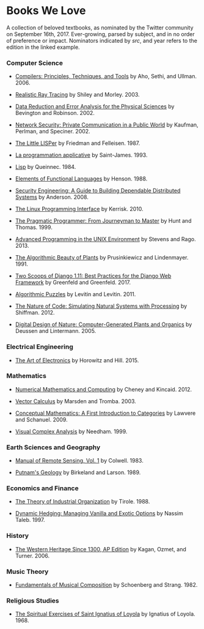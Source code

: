 # Books We Love

A collection of beloved textbooks, as nominated by the Twitter community on September 16th, 2017. Ever-growing, parsed by subject, and in no order of preference or impact. Nominators indicated by *src*, and year refers to the edition in the linked example.

### Computer Science

* [Compilers: Principles, Techniques, and Tools](https://www.amazon.com/Compilers-Principles-Techniques-Tools-2nd/dp/0321486811) by Aho, Sethi, and Ullman. 2006. 

* [Realistic Ray Tracing](https://www.amazon.com/Realistic-Tracing-Second-Peter-Shirley/dp/1568814615) by Shiley and Morley. 2003.

* [Data Reduction and Error Analysis for the Physical Sciences](https://www.amazon.com/Reduction-Error-Analysis-Physical-Sciences/dp/0072472278) by Bevington and Robinson. 2002.

* [Network Security: Private Communication in a Public World](https://www.amazon.com/Network-Security-Private-Communication-Public/dp/0130460192) by Kaufman, Perlman, and Speciner. 2002.

* [The Little LISPer](https://www.amazon.com/Little-LISPer-Daniel-P-Friedman/dp/0262560380) by Friedman and Felleisen. 1987.

* [La programmation applicative](https://www.amazon.com/programmation-applicative-Emmanuel-Saint-James/dp/2866013557) by Saint-James. 1993.

* [Lisp](https://www.amazon.com/Lisp-Christian-Queinnec/dp/0470202262) by Queinnec. 1984.

* [Elements of Functional Languages](https://www.amazon.com/Elements-Functional-Languages-Computer-Science/dp/0632017392) by Henson. 1988.

* [Security Engineering: A Guide to Building Dependable Distributed Systems](https://www.amazon.com/Security-Engineering-Building-Dependable-Distributed/dp/0470068523) by Anderson. 2008.

* [The Linux Programming Interface](https://www.amazon.com/Linux-Programming-Interface-System-Handbook/dp/1593272200) by Kerrisk. 2010.

* [The Pragmatic Programmer: From Journeyman to Master](https://www.amazon.com/Pragmatic-Programmer-Journeyman-Master/dp/020161622X) by Hunt and Thomas. 1999.

* [Advanced Programming in the UNIX Environment](https://www.amazon.com/Advanced-Programming-UNIX-Environment-3rd/dp/0321637739) by Stevens and Rago. 2013.

* [The Algorithmic Beauty of Plants](https://www.amazon.com/Algorithmic-Beauty-Plants-Virtual-Laboratory/dp/0387972978) by Prusinkiewicz and Lindenmayer. 1991.

* [Two Scoops of Django 1.11: Best Practices for the Django Web Framework](https://www.amazon.com/Two-Scoops-Django-1-11-Practices/dp/0692915729) by Greenfeld and Greenfeld. 2017.

* [Algorithmic Puzzles](https://www.amazon.com/Algorithmic-Puzzles-Anany-Levitin/dp/0199740445) by Levitin and Levitin. 2011.

* [The Nature of Code: Simulating Natural Systems with Processing](https://www.amazon.com/Nature-Code-Simulating-Natural-Processing/dp/0985930802) by Shiffman. 2012.

* [Digital Design of Nature: Computer-Generated Plants and Organics](https://www.amazon.com/Digital-Design-Nature-Generated-X-media-publishing/dp/3540405917) by Deussen and Lintermann. 2005.

### Electrical Engineering

* [The Art of Electronics](https://www.amazon.com/Art-Electronics-Paul-Horowitz/dp/0521809266) by Horowitz and Hill. 2015.

### Mathematics

* [Numerical Mathematics and Computing](https://www.amazon.com/Numerical-Mathematics-Computing-Ward-Cheney/dp/1133103715) by Cheney and Kincaid. 2012.

* [Vector Calculus](https://www.amazon.com/Vector-Calculus-Jerrold-Marsden/dp/0716749920) by Marsden and Tromba. 2003.

* [Conceptual Mathematics: A First Introduction to Categories](http://www.cambridge.org/catalogue/catalogue.asp?isbn=9780521719162) by Lawvere and Schanuel. 2009.

* [Visual Complex Analysis](https://www.amazon.com/Visual-Complex-Analysis-Tristan-Needham/dp/0198534469) by Needham. 1999.

### Earth Sciences and Geography

* [Manual of Remote Sensing, Vol. 1](https://www.amazon.com/Manual-remote-sensing-Robert-Colwell/dp/0937294411) by Colwell. 1983.

* [Putnam's Geology](https://www.amazon.com/Putnams-Geology-Peter-W-Birkeland/dp/0195055179) by Birkeland and Larson. 1989.

### Economics and Finance

* [The Theory of Industrial Organization](https://www.amazon.com/Theory-Industrial-Organization-MIT-Press/dp/0262200716) by Tirole. 1988.

* [Dynamic Hedging: Managing Vanilla and Exotic Options](https://www.amazon.com/Dynamic-Hedging-Managing-Vanilla-Options/dp/0471152803) by Nassim Taleb. 1997.

### History

* [The Western Heritage Since 1300, AP Edition](https://www.amazon.com/Western-Heritage-Since-1300-AP/dp/0131732927) by Kagan, Ozmet, and Turner. 2006.

### Music Theory

* [Fundamentals of Musical Composition](https://www.amazon.com/Fundamentals-Musical-Composition-Arnold-Schoenberg/dp/0571196586) by Schoenberg and Strang. 1982.

### Religious Studies

* [The Spiritual Exercises of Saint Ignatius of Loyola](https://www.amazon.com/Spiritual-Exercises-St-Ignatius-Autograph/dp/0829400656) by Ignatius of Loyola. 1968.
